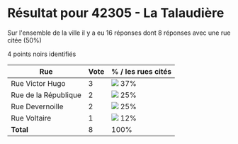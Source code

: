 # Résultat pour 42305 - La Talaudière

Sur l'ensemble de la ville il y a eu 16 réponses dont 8 réponses avec une rue citée (50%)

4 points noirs identifiés

| Rue | Vote | % / les rues cités|
|-----|------|-------------------|
| Rue Victor Hugo | 3 | <img src="../../img/bar_37.gif" />&nbsp;37%|
| Rue de la République | 2 | <img src="../../img/bar_25.gif" />&nbsp;25%|
| Rue Devernoille | 2 | <img src="../../img/bar_25.gif" />&nbsp;25%|
| Rue Voltaire | 1 | <img src="../../img/bar_12.gif" />&nbsp;12%|
| **Total** | 8 | 100%|
